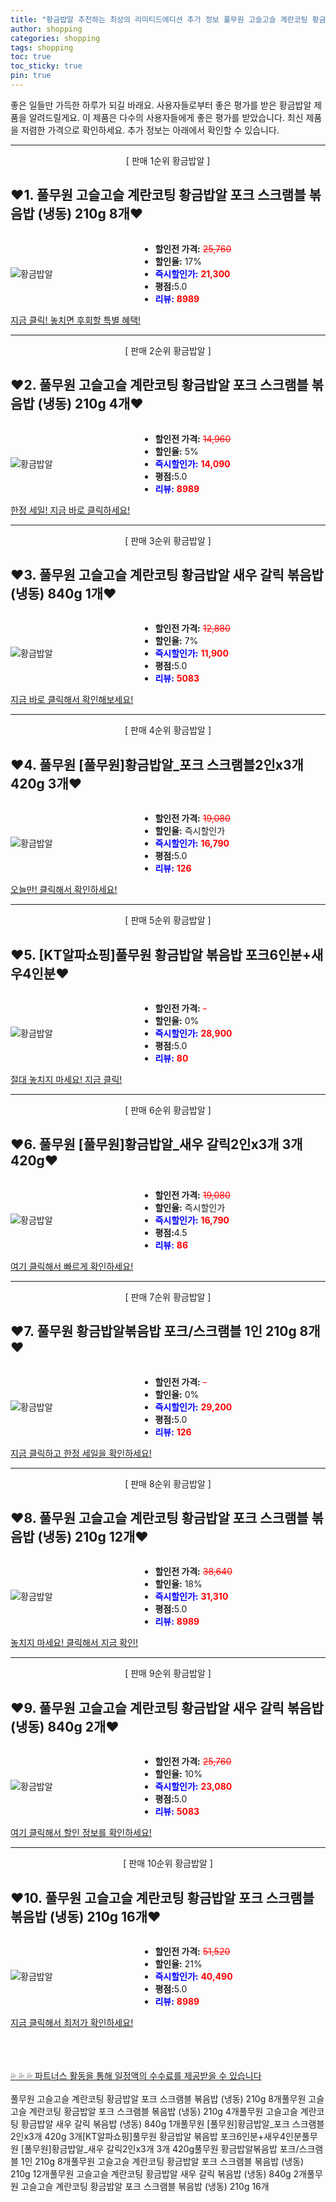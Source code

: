 ```yaml
---
title: "황금밥알 추천하는 최상의 리미티드에디션 추가 정보 풀무원 고슬고슬 계란코팅 황금밥알 포크"
author: shopping
categories: shopping
tags: shopping
toc: true
toc_sticky: true
pin: true
---
```

좋은 일들만 가득한 하루가 되길 바래요. 사용자들로부터 좋은 평가를 받은 황금밥알 제품을 알려드릴게요. 이 제품은 다수의 사용자들에게 좋은 평가를 받았습니다. 최신 제품을 저렴한 가격으로 확인하세요. 추가 정보는 아래에서 확인할 수 있습니다.

---
<p class="toplist" style="margin: 0 auto; display: block; width: fit-content;">[ 판매 1순위 황금밥알 ]</p>

<h2><strong>❤️1. 풀무원 고슬고슬 계란코팅 황금밥알 포크 스크램블 볶음밥 (냉동) 210g 8개❤️</strong></h2>

<div style="display: flex; align-items: center;">
    <div style="flex: 0.4;">
        <img src="https://thumbnail9.coupangcdn.com/thumbnails/remote/230x230ex/image/retail/images/364769017927363-1984fdd3-3220-4c46-ab8b-9f5c1d86f04e.jpg" alt="황금밥알" style="max-width: 100%;">
    </div>
    <div style="flex: 0.6; margin-left: 10px;">
        <ul>
            <li><strong>할인전 가격:</strong> <del style="color: red;">25,760</del></li>
            <li><strong>할인율:</strong> 17%</li>
            <li><span style='color:blue'><strong>즉시할인가:</strong></span> <span style='color:red'><strong>21,300</strong></span></li>
            <li><strong>평점:</strong>5.0</li>
            <li><span style='color:blue'><strong>리뷰:</strong></span> <span style='color:red'><strong>8989</strong></span></li>
        </ul>
    </div>
</div>
<div class="center">
    <a href="https://selin100587.github.io?lptag=AF9450613&subid=githubio&pageKey=343228726&traceid=V0-153&itemId=19225053496&vendorItemId=86341711820" class="myButton">
        지금 클릭! 놓치면 후회할 특별 혜택!
    </a>
</div>


---
<p class="toplist" style="margin: 0 auto; display: block; width: fit-content;">[ 판매 2순위 황금밥알 ]</p>

<h2><strong>❤️2. 풀무원 고슬고슬 계란코팅 황금밥알 포크 스크램블 볶음밥 (냉동) 210g 4개❤️</strong></h2>

<div style="display: flex; align-items: center;">
    <div style="flex: 0.4;">
        <img src="https://thumbnail7.coupangcdn.com/thumbnails/remote/230x230ex/image/retail/images/6450247972929200-d7ee4014-7176-4df3-b98a-44623e66fb67.jpg" alt="황금밥알" style="max-width: 100%;">
    </div>
    <div style="flex: 0.6; margin-left: 10px;">
        <ul>
            <li><strong>할인전 가격:</strong> <del style="color: red;">14,960</del></li>
            <li><strong>할인율:</strong> 5%</li>
            <li><span style='color:blue'><strong>즉시할인가:</strong></span> <span style='color:red'><strong>14,090</strong></span></li>
            <li><strong>평점:</strong>5.0</li>
            <li><span style='color:blue'><strong>리뷰:</strong></span> <span style='color:red'><strong>8989</strong></span></li>
        </ul>
    </div>
</div>
<div class="center">
    <a href="https://selin100587.github.io?lptag=AF9450613&subid=githubio&pageKey=343228726&traceid=V0-153&itemId=1090788751&vendorItemId=5604190721" class="myButton">
        한정 세일! 지금 바로 클릭하세요!
    </a>
</div>


---
<p class="toplist" style="margin: 0 auto; display: block; width: fit-content;">[ 판매 3순위 황금밥알 ]</p>

<h2><strong>❤️3. 풀무원 고슬고슬 계란코팅 황금밥알 새우 갈릭 볶음밥 (냉동) 840g 1개❤️</strong></h2>

<div style="display: flex; align-items: center;">
    <div style="flex: 0.4;">
        <img src="https://thumbnail10.coupangcdn.com/thumbnails/remote/230x230ex/image/retail/images/385586093078610-a2e57196-eb79-4d9e-9c9c-531232eb3cf9.jpg" alt="황금밥알" style="max-width: 100%;">
    </div>
    <div style="flex: 0.6; margin-left: 10px;">
        <ul>
            <li><strong>할인전 가격:</strong> <del style="color: red;">12,880</del></li>
            <li><strong>할인율:</strong> 7%</li>
            <li><span style='color:blue'><strong>즉시할인가:</strong></span> <span style='color:red'><strong>11,900</strong></span></li>
            <li><strong>평점:</strong>5.0</li>
            <li><span style='color:blue'><strong>리뷰:</strong></span> <span style='color:red'><strong>5083</strong></span></li>
        </ul>
    </div>
</div>
<div class="center">
    <a href="https://selin100587.github.io?lptag=AF9450613&subid=githubio&pageKey=343228751&traceid=V0-153&itemId=1090788832&vendorItemId=5604190929" class="myButton">
        지금 바로 클릭해서 확인해보세요!
    </a>
</div>


---
<p class="toplist" style="margin: 0 auto; display: block; width: fit-content;">[ 판매 4순위 황금밥알 ]</p>

<h2><strong>❤️4. 풀무원 [풀무원]황금밥알_포크 스크램블2인x3개 420g 3개❤️</strong></h2>

<div style="display: flex; align-items: center;">
    <div style="flex: 0.4;">
        <img src="https://thumbnail7.coupangcdn.com/thumbnails/remote/230x230ex/image/vendor_inventory/466e/43d44559bd5c09666d5b9174b32a473e5c17e46d650c0620a9a5aec46e9c.jpg" alt="황금밥알" style="max-width: 100%;">
    </div>
    <div style="flex: 0.6; margin-left: 10px;">
        <ul>
            <li><strong>할인전 가격:</strong> <del style="color: red;">19,080</del></li>
            <li><strong>할인율:</strong> 즉시할인가</li>
            <li><span style='color:blue'><strong>즉시할인가:</strong></span> <span style='color:red'><strong>16,790</strong></span></li>
            <li><strong>평점:</strong>5.0</li>
            <li><span style='color:blue'><strong>리뷰:</strong></span> <span style='color:red'><strong>126</strong></span></li>
        </ul>
    </div>
</div>
<div class="center">
    <a href="https://selin100587.github.io?lptag=AF9450613&subid=githubio&pageKey=6346487475&traceid=V0-153&itemId=21771647265&vendorItemId=88820517305" class="myButton">
        오늘만! 클릭해서 확인하세요!
    </a>
</div>


---
<p class="toplist" style="margin: 0 auto; display: block; width: fit-content;">[ 판매 5순위 황금밥알 ]</p>

<h2><strong>❤️5. [KT알파쇼핑]풀무원 황금밥알 볶음밥 포크6인분+새우4인분❤️</strong></h2>

<div style="display: flex; align-items: center;">
    <div style="flex: 0.4;">
        <img src="https://thumbnail10.coupangcdn.com/thumbnails/remote/230x230ex/image/vendor_inventory/1240/d5d7a76bcb9c0542e65bbf8fc7a24d6bbaa4c792841ba71fa59bf6d1270e.jpg" alt="황금밥알" style="max-width: 100%;">
    </div>
    <div style="flex: 0.6; margin-left: 10px;">
        <ul>
            <li><strong>할인전 가격:</strong> <del style="color: red;">-</del></li>
            <li><strong>할인율:</strong> 0%</li>
            <li><span style='color:blue'><strong>즉시할인가:</strong></span> <span style='color:red'><strong>28,900</strong></span></li>
            <li><strong>평점:</strong>5.0</li>
            <li><span style='color:blue'><strong>리뷰:</strong></span> <span style='color:red'><strong>80</strong></span></li>
        </ul>
    </div>
</div>
<div class="center">
    <a href="https://selin100587.github.io?lptag=AF9450613&subid=githubio&pageKey=2298299464&traceid=V0-153&itemId=20483972363&vendorItemId=87562881562" class="myButton">
        절대 놓치지 마세요! 지금 클릭!
    </a>
</div>


---
<p class="toplist" style="margin: 0 auto; display: block; width: fit-content;">[ 판매 6순위 황금밥알 ]</p>

<h2><strong>❤️6. 풀무원 [풀무원]황금밥알_새우 갈릭2인x3개 3개 420g❤️</strong></h2>

<div style="display: flex; align-items: center;">
    <div style="flex: 0.4;">
        <img src="https://thumbnail10.coupangcdn.com/thumbnails/remote/230x230ex/image/vendor_inventory/fdc5/70b5ea097fef8c906cd33be8751d41d2d5c29cc828b00e9ec491a1196551.jpg" alt="황금밥알" style="max-width: 100%;">
    </div>
    <div style="flex: 0.6; margin-left: 10px;">
        <ul>
            <li><strong>할인전 가격:</strong> <del style="color: red;">19,080</del></li>
            <li><strong>할인율:</strong> 즉시할인가</li>
            <li><span style='color:blue'><strong>즉시할인가:</strong></span> <span style='color:red'><strong>16,790</strong></span></li>
            <li><strong>평점:</strong>4.5</li>
            <li><span style='color:blue'><strong>리뷰:</strong></span> <span style='color:red'><strong>86</strong></span></li>
        </ul>
    </div>
</div>
<div class="center">
    <a href="https://selin100587.github.io?lptag=AF9450613&subid=githubio&pageKey=7922828691&traceid=V0-153&itemId=21771655255&vendorItemId=88820525969" class="myButton">
        여기 클릭해서 빠르게 확인하세요!
    </a>
</div>


---
<p class="toplist" style="margin: 0 auto; display: block; width: fit-content;">[ 판매 7순위 황금밥알 ]</p>

<h2><strong>❤️7. 풀무원 황금밥알볶음밥 포크/스크램블 1인 210g 8개❤️</strong></h2>

<div style="display: flex; align-items: center;">
    <div style="flex: 0.4;">
        <img src="https://thumbnail7.coupangcdn.com/thumbnails/remote/230x230ex/image/vendor_inventory/b23e/321617bbb1678d7832fcc9117a5ce72a6f683c48385d2bdc9789b00f2443.jpg" alt="황금밥알" style="max-width: 100%;">
    </div>
    <div style="flex: 0.6; margin-left: 10px;">
        <ul>
            <li><strong>할인전 가격:</strong> <del style="color: red;">-</del></li>
            <li><strong>할인율:</strong> 0%</li>
            <li><span style='color:blue'><strong>즉시할인가:</strong></span> <span style='color:red'><strong>29,200</strong></span></li>
            <li><strong>평점:</strong>5.0</li>
            <li><span style='color:blue'><strong>리뷰:</strong></span> <span style='color:red'><strong>126</strong></span></li>
        </ul>
    </div>
</div>
<div class="center">
    <a href="https://selin100587.github.io?lptag=AF9450613&subid=githubio&pageKey=6346487475&traceid=V0-153&itemId=19147210720&vendorItemId=86266327726" class="myButton">
        지금 클릭하고 한정 세일을 확인하세요!
    </a>
</div>


---
<p class="toplist" style="margin: 0 auto; display: block; width: fit-content;">[ 판매 8순위 황금밥알 ]</p>

<h2><strong>❤️8. 풀무원 고슬고슬 계란코팅 황금밥알 포크 스크램블 볶음밥 (냉동) 210g 12개❤️</strong></h2>

<div style="display: flex; align-items: center;">
    <div style="flex: 0.4;">
        <img src="https://thumbnail10.coupangcdn.com/thumbnails/remote/230x230ex/image/retail/images/387450820240249-acfc6291-9783-44d6-812a-b1b2a845f815.jpg" alt="황금밥알" style="max-width: 100%;">
    </div>
    <div style="flex: 0.6; margin-left: 10px;">
        <ul>
            <li><strong>할인전 가격:</strong> <del style="color: red;">38,640</del></li>
            <li><strong>할인율:</strong> 18%</li>
            <li><span style='color:blue'><strong>즉시할인가:</strong></span> <span style='color:red'><strong>31,310</strong></span></li>
            <li><strong>평점:</strong>5.0</li>
            <li><span style='color:blue'><strong>리뷰:</strong></span> <span style='color:red'><strong>8989</strong></span></li>
        </ul>
    </div>
</div>
<div class="center">
    <a href="https://selin100587.github.io?lptag=AF9450613&subid=githubio&pageKey=343228726&traceid=V0-153&itemId=19225053508&vendorItemId=86341711803" class="myButton">
        놓치지 마세요! 클릭해서 지금 확인!
    </a>
</div>


---
<p class="toplist" style="margin: 0 auto; display: block; width: fit-content;">[ 판매 9순위 황금밥알 ]</p>

<h2><strong>❤️9. 풀무원 고슬고슬 계란코팅 황금밥알 새우 갈릭 볶음밥 (냉동) 840g 2개❤️</strong></h2>

<div style="display: flex; align-items: center;">
    <div style="flex: 0.4;">
        <img src="https://thumbnail7.coupangcdn.com/thumbnails/remote/230x230ex/image/retail/images/6450212102986460-7592efc0-2fbb-431c-9fc7-767e59e709c5.jpg" alt="황금밥알" style="max-width: 100%;">
    </div>
    <div style="flex: 0.6; margin-left: 10px;">
        <ul>
            <li><strong>할인전 가격:</strong> <del style="color: red;">25,760</del></li>
            <li><strong>할인율:</strong> 10%</li>
            <li><span style='color:blue'><strong>즉시할인가:</strong></span> <span style='color:red'><strong>23,080</strong></span></li>
            <li><strong>평점:</strong>5.0</li>
            <li><span style='color:blue'><strong>리뷰:</strong></span> <span style='color:red'><strong>5083</strong></span></li>
        </ul>
    </div>
</div>
<div class="center">
    <a href="https://selin100587.github.io?lptag=AF9450613&subid=githubio&pageKey=343228751&traceid=V0-153&itemId=19225053682&vendorItemId=86341711995" class="myButton">
        여기 클릭해서 할인 정보를 확인하세요!
    </a>
</div>


---
<p class="toplist" style="margin: 0 auto; display: block; width: fit-content;">[ 판매 10순위 황금밥알 ]</p>

<h2><strong>❤️10. 풀무원 고슬고슬 계란코팅 황금밥알 포크 스크램블 볶음밥 (냉동) 210g 16개❤️</strong></h2>

<div style="display: flex; align-items: center;">
    <div style="flex: 0.4;">
        <img src="https://thumbnail7.coupangcdn.com/thumbnails/remote/230x230ex/image/retail/images/385847526508788-90d60f38-0a0d-4e19-bebd-5aaaac397d3f.jpg" alt="황금밥알" style="max-width: 100%;">
    </div>
    <div style="flex: 0.6; margin-left: 10px;">
        <ul>
            <li><strong>할인전 가격:</strong> <del style="color: red;">51,520</del></li>
            <li><strong>할인율:</strong> 21%</li>
            <li><span style='color:blue'><strong>즉시할인가:</strong></span> <span style='color:red'><strong>40,490</strong></span></li>
            <li><strong>평점:</strong>5.0</li>
            <li><span style='color:blue'><strong>리뷰:</strong></span> <span style='color:red'><strong>8989</strong></span></li>
        </ul>
    </div>
</div>
<div class="center">
    <a href="https://selin100587.github.io?lptag=AF9450613&subid=githubio&pageKey=343228726&traceid=V0-153&itemId=19225053684&vendorItemId=86341712001" class="myButton">
        지금 클릭해서 최저가 확인하세요!
    </a>
</div>

<br><br><br>[💦 💦 💦 파트너스 활동을 통해 일정액의 수수료를 제공받을 수 있습니다](https://link.coupang.com/a/bcpT2c)<br><br>풀무원 고슬고슬 계란코팅 황금밥알 포크 스크램블 볶음밥 (냉동) 210g 8개풀무원 고슬고슬 계란코팅 황금밥알 포크 스크램블 볶음밥 (냉동) 210g 4개풀무원 고슬고슬 계란코팅 황금밥알 새우 갈릭 볶음밥 (냉동) 840g 1개풀무원 [풀무원]황금밥알_포크 스크램블2인x3개 420g 3개[KT알파쇼핑]풀무원 황금밥알 볶음밥 포크6인분+새우4인분풀무원 [풀무원]황금밥알_새우 갈릭2인x3개 3개 420g풀무원 황금밥알볶음밥 포크/스크램블 1인 210g 8개풀무원 고슬고슬 계란코팅 황금밥알 포크 스크램블 볶음밥 (냉동) 210g 12개풀무원 고슬고슬 계란코팅 황금밥알 새우 갈릭 볶음밥 (냉동) 840g 2개풀무원 고슬고슬 계란코팅 황금밥알 포크 스크램블 볶음밥 (냉동) 210g 16개